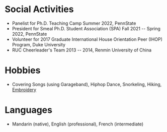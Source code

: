 # Social Activities

- Panelist for Ph.D. Teaching Camp Summer 2022, PennState
- President for Smeal Ph.D. Student Association (SPA) Fall 2021 -- Spring 2022, PennState
- Volunteer for 2017 Graduate International House Orientation Peer (IHOP) Program, Duke University 
- RUC Cheerleader's Team 2013 -- 2014, Renmin University of China

# Hobbies
- Covering Songs (using Garageband), Hiphop Dance, Snorkeling, Hiking, [Embroidery](/images/Em.jpg)

# Languages
- Mandarin (native), English (professional), French (intermediate)
